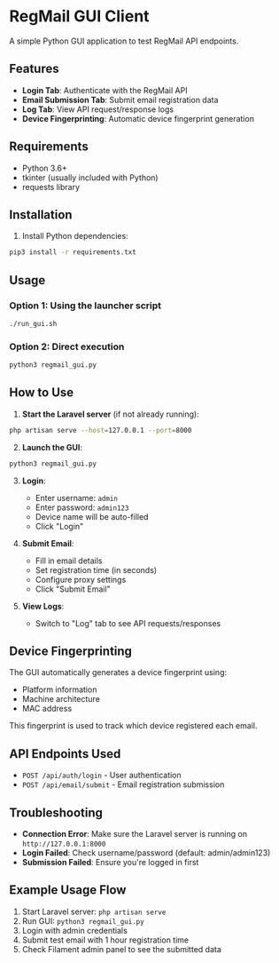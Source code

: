 # RegMail GUI Client

A simple Python GUI application to test RegMail API endpoints.

## Features

- **Login Tab**: Authenticate with the RegMail API
- **Email Submission Tab**: Submit email registration data
- **Log Tab**: View API request/response logs
- **Device Fingerprinting**: Automatic device fingerprint generation

## Requirements

- Python 3.6+
- tkinter (usually included with Python)
- requests library

## Installation

1. Install Python dependencies:
```bash
pip3 install -r requirements.txt
```

## Usage

### Option 1: Using the launcher script
```bash
./run_gui.sh
```

### Option 2: Direct execution
```bash
python3 regmail_gui.py
```

## How to Use

1. **Start the Laravel server** (if not already running):
```bash
php artisan serve --host=127.0.0.1 --port=8000
```

2. **Launch the GUI**:
```bash
python3 regmail_gui.py
```

3. **Login**:
   - Enter username: `admin`
   - Enter password: `admin123`
   - Device name will be auto-filled
   - Click "Login"

4. **Submit Email**:
   - Fill in email details
   - Set registration time (in seconds)
   - Configure proxy settings
   - Click "Submit Email"

5. **View Logs**:
   - Switch to "Log" tab to see API requests/responses

## Device Fingerprinting

The GUI automatically generates a device fingerprint using:
- Platform information
- Machine architecture
- MAC address

This fingerprint is used to track which device registered each email.

## API Endpoints Used

- `POST /api/auth/login` - User authentication
- `POST /api/email/submit` - Email registration submission

## Troubleshooting

- **Connection Error**: Make sure the Laravel server is running on `http://127.0.0.1:8000`
- **Login Failed**: Check username/password (default: admin/admin123)
- **Submission Failed**: Ensure you're logged in first

## Example Usage Flow

1. Start Laravel server: `php artisan serve`
2. Run GUI: `python3 regmail_gui.py`
3. Login with admin credentials
4. Submit test email with 1 hour registration time
5. Check Filament admin panel to see the submitted data
